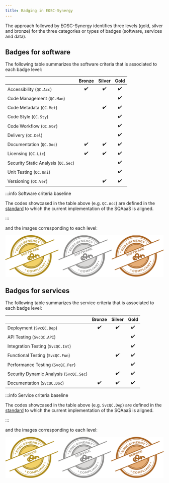 ```yaml
---
title: Badging in EOSC-Synergy
---
```


The approach followed by EOSC-Synergy identifies three levels (gold, silver
and bronze) for the three categories or types of badges (software, services
and data).

## Badges for software
The following table summarizes the software criteria that is associated to
each badge level:

| | Bronze | Silver | Gold |
| ----------- | :-----------: | :-----------: | :--------: |
| Accessibility (`QC.Acc`) | :heavy_check_mark: | :heavy_check_mark: | :heavy_check_mark: |
| Code Management (`QC.Man`) | | | :heavy_check_mark: |
| Code Metadata (`QC.Met`) | | :heavy_check_mark: | :heavy_check_mark: |
| Code Style (`QC.Sty`) | | | :heavy_check_mark: |
| Code Workflow (`QC.Wor`) | | | :heavy_check_mark: |
| Delivery (`QC.Del`) | | | :heavy_check_mark: |
| Documentation (`QC.Doc`) | :heavy_check_mark: | :heavy_check_mark: | :heavy_check_mark: |
| Licensing (`QC.Lic`) | :heavy_check_mark: | :heavy_check_mark: | :heavy_check_mark: |
| Security Static Analysis (`QC.Sec`) | | | :heavy_check_mark: |
| Unit Testing (`QC.Uni`) | | | :heavy_check_mark: |
| Versioning (`QC.Ver`) | | :heavy_check_mark: | :heavy_check_mark: |

:::info Software criteria baseline

The codes showcased in the table above (e.g. `QC.Acc`) are defined in the
[standard](https://indigo-dc.github.io/sqa-baseline/) to which the current
implementation of the SQAaaS is aligned.

:::

and the images corresponding to each level:

<p align="center">
  <img src="/img/badges_software_all.png"/>
</p>

## Badges for services
The following table summarizes the service criteria that is associated to
each badge level:

| | Bronze | Silver | Gold |
| ----------- | :-----------: | :-----------: | :--------: |
| Deployment (`SvcQC.Dep`) | :heavy_check_mark: | :heavy_check_mark: | :heavy_check_mark: |
| API Testing (`SvcQC.API`) | | | :heavy_check_mark: |
| Integration Testing (`SvcQC.Int`) | | | :heavy_check_mark: |
| Functional Testing (`SvcQC.Fun`) | | :heavy_check_mark: | :heavy_check_mark: |
| Performance Testing (`SvcQC.Per`) | | | :heavy_check_mark: |
| Security Dynamic Analysis (`SvcQC.Sec`) | | :heavy_check_mark: | :heavy_check_mark: |
| Documentation (`SvcQC.Doc`) | :heavy_check_mark: | :heavy_check_mark: | :heavy_check_mark: |

:::info Service criteria baseline

The codes showcased in the table above (e.g. `SvcQC.Dep`) are defined in the
[standard](https://eosc-synergy.github.io/service-qa-baseline/) to which the current
implementation of the SQAaaS is aligned.

:::

and the images corresponding to each level:

<p align="center">
  <img src="/img/badges_service_all.png"/>
</p>
